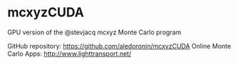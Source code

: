 # mcxyzCUDA
GPU version of the @stevjacq mcxyz Monte Carlo program

GitHub repository: https://github.com/aledoronin/mcxyzCUDA
Online Monte Carlo Apps: http://www.lighttransport.net/
